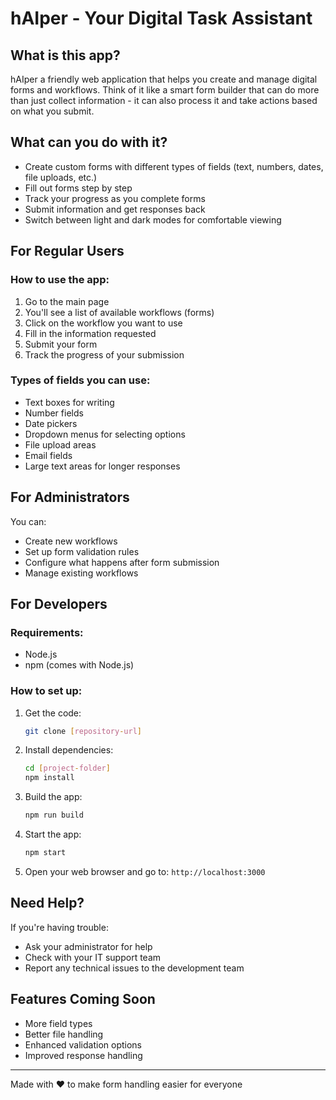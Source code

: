 # hAIper - Your Digital Task Assistant

## What is this app?
hAIper a friendly web application that helps you create and manage digital forms and workflows. Think of it like a smart form builder that can do more than just collect information - it can also process it and take actions based on what you submit.

## What can you do with it?
- Create custom forms with different types of fields (text, numbers, dates, file uploads, etc.)
- Fill out forms step by step
- Track your progress as you complete forms
- Submit information and get responses back
- Switch between light and dark modes for comfortable viewing

## For Regular Users

### How to use the app:
1. Go to the main page
2. You'll see a list of available workflows (forms)
3. Click on the workflow you want to use
4. Fill in the information requested
5. Submit your form
6. Track the progress of your submission

### Types of fields you can use:
- Text boxes for writing
- Number fields
- Date pickers
- Dropdown menus for selecting options
- File upload areas
- Email fields
- Large text areas for longer responses

## For Administrators
You can:
- Create new workflows
- Set up form validation rules
- Configure what happens after form submission
- Manage existing workflows

## For Developers

### Requirements:
- Node.js
- npm (comes with Node.js)

### How to set up:
1. Get the code:
   ```bash
   git clone [repository-url]
   ```

2. Install dependencies:
   ```bash
   cd [project-folder]
   npm install
   ```

3. Build the app:
   ```bash
   npm run build
   ```

4. Start the app:
   ```bash
   npm start
   ```

5. Open your web browser and go to: `http://localhost:3000`

## Need Help?
If you're having trouble:
- Ask your administrator for help
- Check with your IT support team
- Report any technical issues to the development team

## Features Coming Soon
- More field types
- Better file handling
- Enhanced validation options
- Improved response handling

---
Made with ❤️ to make form handling easier for everyone
